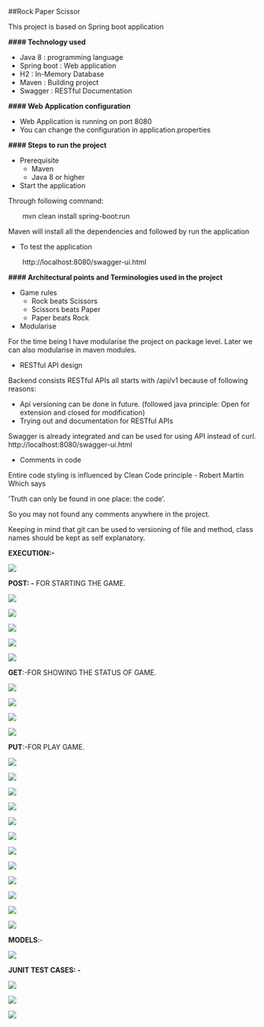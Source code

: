 ﻿##Rock Paper Scissor  

This project is based on Spring boot application  

**#### Technology used** 

- Java 8 : programming language  
- Spring boot : Web application  
- H2 : In-Memory Database 
- Maven : Building project 
- Swagger : RESTful Documentation 

**#### Web Application configuration**  

- Web Application is running on port  8080  
- You can change the configuration in  application.properties  

**#### Steps to run the project** 

- Prerequisite 
  - Maven  
  - Java 8 or higher  
- Start the application 

Through following command: 

`    `mvn clean install spring-boot:run  

Maven will install all the dependencies and followed by run the application 

- To test the application 

`    `http://localhost:8080/swagger-ui.html 

**#### Architectural points and Terminologies used in the project** 

- Game rules 
  - Rock beats Scissors 
  - Scissors beats Paper 
  - Paper beats Rock 
- Modularise 

For the time being I have modularise the project on package level. Later we can also modularise in maven modules.     

- RESTful API design  

Backend consists RESTful APIs all starts with  /api/v1  because of following reasons: 

- Api versioning can be done in future. (followed java principle: Open for extension and closed for modification) 
- Trying out and documentation for RESTful APIs 

Swagger is already integrated and can be used for using API instead of curl.      http://localhost:8080/swagger-ui.html 

- Comments in code  

Entire code styling is influenced by Clean Code principle - Robert Martin Which says 

'Truth can only be found in one place: the code’. 

So you may not found any comments anywhere in the project. 

Keeping in mind that git can be used to versioning of file and method, class names should be kept as self explanatory. 

**EXECUTION:-** 

![](Aspose.Words.add1249e-2be5-433c-8b84-c3ebc5b93ec1.001.jpeg)

**POST: -** FOR STARTING THE GAME. 

![](Aspose.Words.add1249e-2be5-433c-8b84-c3ebc5b93ec1.002.jpeg)

![](Aspose.Words.add1249e-2be5-433c-8b84-c3ebc5b93ec1.003.jpeg)

![](Aspose.Words.add1249e-2be5-433c-8b84-c3ebc5b93ec1.004.jpeg)

![](Aspose.Words.add1249e-2be5-433c-8b84-c3ebc5b93ec1.005.jpeg)

![](Aspose.Words.add1249e-2be5-433c-8b84-c3ebc5b93ec1.006.jpeg)

**GET**:-FOR SHOWING THE STATUS OF GAME. 

![](Aspose.Words.add1249e-2be5-433c-8b84-c3ebc5b93ec1.007.jpeg)

![](Aspose.Words.add1249e-2be5-433c-8b84-c3ebc5b93ec1.008.jpeg)

![](Aspose.Words.add1249e-2be5-433c-8b84-c3ebc5b93ec1.009.jpeg)

![](Aspose.Words.add1249e-2be5-433c-8b84-c3ebc5b93ec1.010.jpeg)

**PUT**:-FOR PLAY GAME. 

![](Aspose.Words.add1249e-2be5-433c-8b84-c3ebc5b93ec1.011.jpeg)

![](Aspose.Words.add1249e-2be5-433c-8b84-c3ebc5b93ec1.012.jpeg)

![](Aspose.Words.add1249e-2be5-433c-8b84-c3ebc5b93ec1.013.jpeg)

![](Aspose.Words.add1249e-2be5-433c-8b84-c3ebc5b93ec1.014.jpeg)

![](Aspose.Words.add1249e-2be5-433c-8b84-c3ebc5b93ec1.015.jpeg)

![](Aspose.Words.add1249e-2be5-433c-8b84-c3ebc5b93ec1.016.jpeg)

![](Aspose.Words.add1249e-2be5-433c-8b84-c3ebc5b93ec1.017.jpeg)

![](Aspose.Words.add1249e-2be5-433c-8b84-c3ebc5b93ec1.018.jpeg)

![](Aspose.Words.add1249e-2be5-433c-8b84-c3ebc5b93ec1.019.jpeg)

![](Aspose.Words.add1249e-2be5-433c-8b84-c3ebc5b93ec1.020.jpeg)

![](Aspose.Words.add1249e-2be5-433c-8b84-c3ebc5b93ec1.021.jpeg)

![](Aspose.Words.add1249e-2be5-433c-8b84-c3ebc5b93ec1.022.jpeg)

**MODELS**:- 

![](Aspose.Words.add1249e-2be5-433c-8b84-c3ebc5b93ec1.023.jpeg)

**JUNIT TEST CASES: -** 

![](Aspose.Words.add1249e-2be5-433c-8b84-c3ebc5b93ec1.024.jpeg)

![](Aspose.Words.add1249e-2be5-433c-8b84-c3ebc5b93ec1.025.jpeg)

![](Aspose.Words.add1249e-2be5-433c-8b84-c3ebc5b93ec1.026.jpeg)
